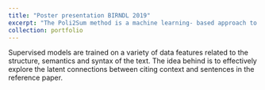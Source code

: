 ```yaml
---
title: "Poster presentation BIRNDL 2019"
excerpt: "The Poli2Sum method is a machine learning- based approach to Identify, Classify and Summarize cited text spans by exploiting the citation context. <br/><img src='/images/poli2sum_preview.png'>"
collection: portfolio
---
```


Supervised models are trained on a variety of data features related to the structure, semantics and syntax of the text. The idea behind is to effectively explore the latent connections between citing context and sentences in the reference paper.


